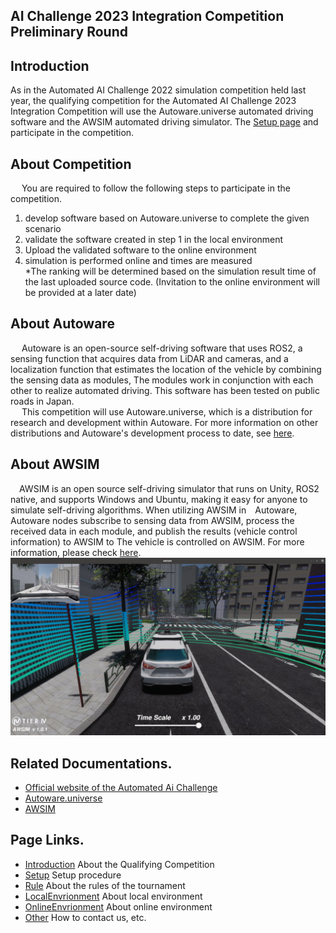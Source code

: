 ## AI Challenge 2023 Integration Competition Preliminary Round

## Introduction
As in the Automated AI Challenge 2022 simulation competition held last year, the qualifying competition for the Automated AI Challenge 2023 Integration Competition will use the Autoware.universe automated driving software and the AWSIM automated driving simulator. The [Setup page](../setup) and participate in the competition.
  
## About Competition
&emsp; You are required to follow the following steps to participate in the competition.
1. develop software based on Autoware.universe to complete the given scenario  
2. validate the software created in step 1 in the local environment  
3. Upload the validated software to the online environment
4. simulation is performed online and times are measured   
    *The ranking will be determined based on the simulation result time of the last uploaded source code.
    (Invitation to the online environment will be provided at a later date)  


## About Autoware
&emsp; Autoware is an open-source self-driving software that uses ROS2, a sensing function that acquires data from LiDAR and cameras, and a localization function that estimates the location of the vehicle by combining the sensing data as modules, The modules work in conjunction with each other to realize automated driving. This software has been tested on public roads in Japan.  
&emsp; This competition will use Autoware.universe, which is a distribution for research and development within Autoware. For more information on other distributions and Autoware's development process to date, see [here](https://autowarefoundation.github.io/autoware-documentation/main/design/autoware-concepts/difference-from-ai-and-auto/).
  
## About AWSIM
 &emsp;AWSIM is an open source self-driving simulator that runs on Unity, ROS2 native, and supports Windows and Ubuntu, making it easy for anyone to simulate self-driving algorithms.
  When utilizing AWSIM in&emsp;Autoware, Autoware nodes subscribe to sensing data from AWSIM, process the received data in each module, and publish the results (vehicle control information) to AWSIM to The vehicle is controlled on AWSIM. For more information, please check [here](https://github.com/tier4/AWSIM).
 ![awsim](../../images/intro/awsim.png)
 
## Related Documentations.
 * [Official website of the Automated Ai Challenge](https://www.jsae.or.jp/jaaic/)
 * [Autoware.universe](https://github.com/autowarefoundation/autoware.universe)
 * [AWSIM](https://github.com/tier4/AWSIM)
 
## Page Links.
 * [Introduction](../intro) About the Qualifying Competition
 * [Setup](../setup) Setup procedure
 * [Rule](../rule) About the rules of the tournament
 * [LocalEnvrionment](../local) About local environment
 * [OnlineEnvrionment](../online) About online environment
 * [Other](../other) How to contact us, etc.
 